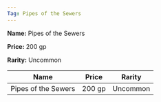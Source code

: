 ```yaml
---
Tag: Pipes of the Sewers
---
```


**Name:** Pipes of the Sewers

**Price:** 200 gp

**Rarity:** Uncommon

| Name     | Price     | Rarity     |
| -------- | --------- | ---------- |
| Pipes of the Sewers | 200 gp | Uncommon |
